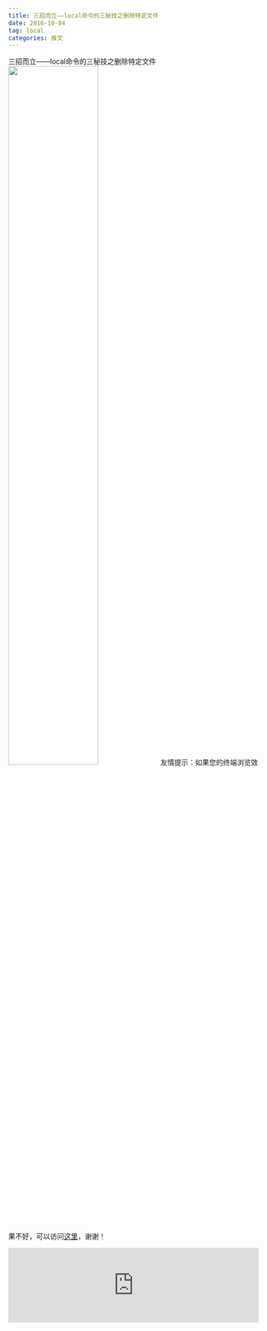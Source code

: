 ```yaml
---
title: 三招而立——local命令的三秘技之删除特定文件
date: 2016-10-04
tag: local
categories: 推文
---
```

三招而立——local命令的三秘技之删除特定文件
<img src="http://mmbiz.qpic.cn/mmbiz_jpg/ACviaWTBFxhbDoPiaSFjicLjkiaWCX8JBraicLVNLcxYMqwUj7IIeQzT51dqq4rMkHIsCm27JgOoBB4hg9Nkux3amNw/0?wx_fmt.jpeg" style="width: 60%; height: auto;"/><!--more-->
友情提示：如果您的终端浏览效果不好，可以访问[这里](https://stata-club.github.io/stata_article/2016-10-04.html)，谢谢！
<iframe src="https://stata-club.github.io/stata_article/2016-10-04.html" id="iframepage" frameborder="0" scrolling="no" marginheight="0" marginwidth="0" width="100%" onLoad="iFrameHeight()"></iframe>
<script type="text/javascript" language="javascript">
function iFrameHeight() {
var ifm= document.getElementById("iframepage");
var subWeb = document.frames ? document.frames["iframepage"].document : ifm.contentDocument;   
if(ifm != null && subWeb != null) {
 ifm.height = subWeb.body.scrollHeight;
} 
} 
</script> 